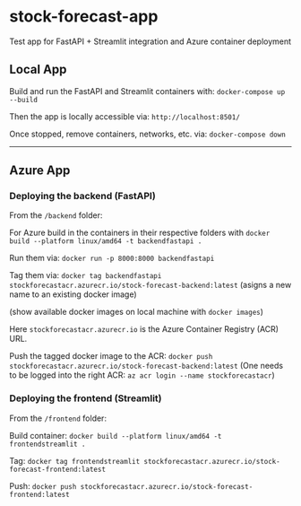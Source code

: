 # stock-forecast-app
Test app for FastAPI + Streamlit integration and Azure container deployment

## Local App

Build and run the FastAPI and Streamlit containers with:
`docker-compose up --build`

Then the app is locally accessible via: `http://localhost:8501/`

Once stopped, remove containers, networks, etc. via: 
`docker-compose down`

___

## Azure App

### Deploying the backend (FastAPI)

From the `/backend` folder:

For Azure build in the containers in their respective folders with `docker build --platform linux/amd64 -t backendfastapi .`

Run them via: `docker run -p 8000:8000 backendfastapi`

Tag them via: `docker tag backendfastapi stockforecastacr.azurecr.io/stock-forecast-backend:latest` (asigns a new name to an existing docker image)

(show available docker images on local machine with `docker images`)

Here `stockforecastacr.azurecr.io` is the Azure Container Registry (ACR) URL.

Push the tagged docker image to the ACR: `docker push stockforecastacr.azurecr.io/stock-forecast-backend:latest` 
(One needs to be logged into the right ACR: `az acr login --name stockforecastacr`)

### Deploying the frontend (Streamlit)

From the `/frontend` folder:

Build container: `docker build --platform linux/amd64 -t frontendstreamlit .`

Tag: `docker tag frontendstreamlit stockforecastacr.azurecr.io/stock-forecast-frontend:latest`

Push: `docker push stockforecastacr.azurecr.io/stock-forecast-frontend:latest`
